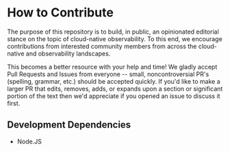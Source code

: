 # How to Contribute

The purpose of this repository is to build, in public, an opinionated editorial
stance on the topic of cloud-native observability. To this end, we encourage
contributions from interested community members from across the cloud-native and
observability landscapes. 

This becomes a better resource with your help and time! We gladly accept Pull
Requests and Issues from everyone -- small, noncontroversial PR's (spelling,
grammar, etc.) should be accepted quickly. If you'd like to make a larger PR
that edits, removes, adds, or expands upon a section or significant portion of
the text then we'd appreciate if you opened an issue to discuss it first.

## Development Dependencies

* Node.JS